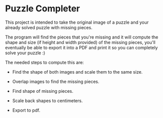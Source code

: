 # Puzzle Completer

This project is intended to take the original image of a puzzle and your already solved puzzle with missing pieces. 

The program will find the pieces that you're missing and it will compute the shape and size (if height and width provided) of the missing pieces, you'll eventually be able to export it into a PDF and print it so you can completely solve your puzzle :)

The needed steps to compute this are:

- Find the shape of both images and scale them to the same size.

- Overlap images to find the missing pieces.

- Find shape of missing pieces.

- Scale back shapes to centimeters.

- Export to pdf.